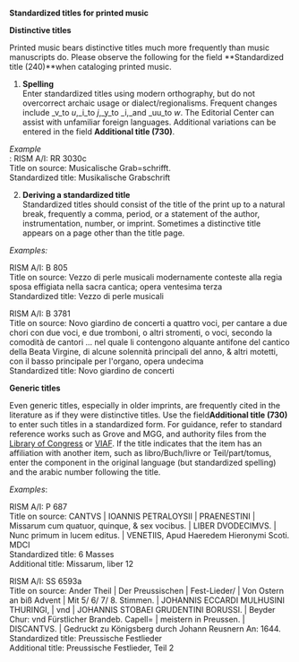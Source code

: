 **Standardized titles for printed music**

**Distinctive titles**

Printed music bears distinctive titles much more frequently than music manuscripts do. Please observe the following for the field **Standardized title (240)**when cataloging printed music.

1. **Spelling**  
   Enter standardized titles using modern orthography, but do not overcorrect archaic usage or dialect/regionalisms. Frequent changes include _v_to _u_,_i_to _j_,_y_to _i,_and _uu_to _w_. The Editorial Center can assist with unfamiliar foreign languages. Additional variations can be entered in the field **Additional title (730)**.  

_Example_  
:   RISM A/I: RR 3030c  
    Title on source: Musicalische Grab=schrifft.  
    Standardized title: Musikalische Grabschrift

2. **Deriving a standardized title**  
   Standardized titles should consist of the title of the print up to a natural break, frequently a comma, period, or a statement of the author, instrumentation, number, or imprint. Sometimes a distinctive title appears on a page other than the title page.

_Examples:_

RISM A/I: B 805  
Title on source: Vezzo di perle musicali modernamente conteste alla regia sposa effigiata nella sacra cantica; opera ventesima terza  
Standardized title: Vezzo di perle musicali

RISM A/I: B 3781  
Title on source: Novo giardino de concerti a quattro voci, per cantare a due chori con due voci, e due tromboni, o altri stromenti, o voci, secondo la comodità de cantori ... nel quale li contengono alquante antifone del cantico della Beata Virgine, di alcune solennità principali del anno, & altri motetti, con il basso principale per l'organo, opera undecima  
Standardized title: Novo giardino de concerti

**Generic titles**

Even generic titles, especially in older imprints, are frequently cited in the literature as if they were distinctive titles. Use the field**Additional title (730)** to enter such titles in a standardized form. For guidance, refer to standard reference works such as Grove and MGG, and authority files from the [Library of Congress](http://id.loc.gov/authorities/names.html) or [VIAF](http://www.viaf.org/). If the title indicates that the item has an affiliation with another item, such as libro/Buch/livre or Teil/part/tomus, enter the component in the original language (but standardized spelling) and the arabic number following the title.

_Examples_:

RISM A/I: P 687  
Title on source: CANTVS | IOANNIS PETRALOYSII | PRAENESTINI | Missarum cum quatuor, quinque, & sex vocibus. | LIBER DVODECIMVS. | Nunc primum in lucem editus. | VENETIIS, Apud Haeredem Hieronymi Scoti. MDCI  
Standardized title: 6 Masses  
Additional title: Missarum, liber 12

RISM A/I: SS 6593a  
Title on source: Ander Theil | Der Preussischen | Fest-Lieder/ | Von Ostern an biß Advent | Mit 5/ 6/ 7/ 8. Stimmen. | JOHANNIS ECCARDI MULHUSINI THURINGI, | vnd | JOHANNIS STOBAEI GRUDENTINI BORUSSI. | Beyder Chur: vnd Fürstlicher Brandeb. Capell= | meistern in Preussen. | DISCANTVS. | Gedruckt zu Königsberg durch Johann Reusnern An: 1644.  
Standardized title: Preussische Festlieder  
Additional title: Preussische Festlieder, Teil 2